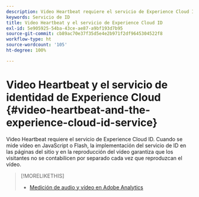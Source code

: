 ```yaml
---
description: Video Heartbeat requiere el servicio de Experience Cloud ID. Cuando se mide vídeo en JavaScript o Flash, la implementación del servicio de ID en las páginas del sitio y en la reproducción del vídeo garantiza que los visitantes no se contabilicen por separado cada vez que reproduzcan el vídeo.
keywords: Servicio de ID
title: Video Heartbeat y el servicio de Experience Cloud ID
exl-id: 5e905925-54ba-43ce-ae87-a9bf193d7b95
source-git-commit: cb89ac70e37f35d5e4e2b971f2df9645304522f8
workflow-type: ht
source-wordcount: '105'
ht-degree: 100%

---
```


# Video Heartbeat y el servicio de identidad de Experience Cloud {#video-heartbeat-and-the-experience-cloud-id-service}

Video Heartbeat requiere el servicio de Experience Cloud ID. Cuando se mide vídeo en JavaScript o Flash, la implementación del servicio de ID en las páginas del sitio y en la reproducción del vídeo garantiza que los visitantes no se contabilicen por separado cada vez que reproduzcan el vídeo.

>[!MORELIKETHIS]
>
>* [Medición de audio y vídeo en Adobe Analytics ](https://experienceleague.adobe.com/docs/media-analytics/using/media-overview.html?lang=es)

